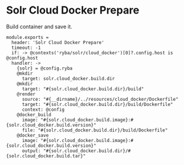   
# Solr Cloud Docker Prepare
Build container and save it.
  
    module.exports = 
      header: 'Solr Cloud Docker Prepare'
      timeout: -1
      if: -> @contexts('ryba/solr/cloud_docker')[0]?.config.host is @config.host
      handler: ->
        {solr} = @config.ryba
        @mkdir
          target: solr.cloud_docker.build.dir
        @mkdir
          target: "#{solr.cloud_docker.build.dir}/build"
        @render
          source: "#{__dirname}/../resources/cloud_docker/Dockerfile"
          target: "#{solr.cloud_docker.build.dir}/build/Dockerfile"
          context: @config
        @docker_build
          image: "#{solr.cloud_docker.build.image}:#{solr.cloud_docker.build.version}"
          file: "#{solr.cloud_docker.build.dir}/build/Dockerfile"
        @docker_save
          image: "#{solr.cloud_docker.build.image}:#{solr.cloud_docker.build.version}"
          output: "#{solr.cloud_docker.build.dir}/#{solr.cloud_docker.build.tar}"
        
